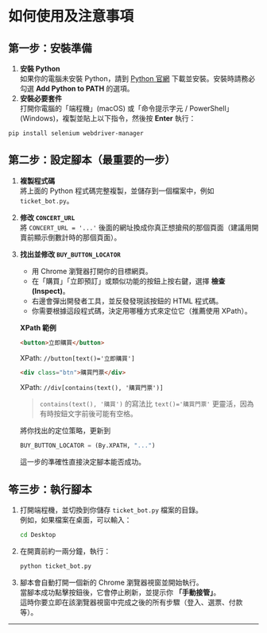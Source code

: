 # 如何使用及注意事項

## 第一步：安裝準備
1. **安裝 Python**  
   如果你的電腦未安裝 Python，請到 [Python 官網](https://www.python.org/) 下載並安裝。安裝時請務必勾選 **Add Python to PATH** 的選項。
2. **安裝必要套件**  
   打開你電腦的「端程機」(macOS) 或「命令提示字元 / PowerShell」(Windows)，複製並貼上以下指令，然後按 **Enter** 執行：

```bash
pip install selenium webdriver-manager
```

## 第二步：設定腳本（最重要的一步）
1. **複製程式碼**  
   將上面的 Python 程式碼完整複製，並儲存到一個檔案中，例如 `ticket_bot.py`。
2. **修改 `CONCERT_URL`**  
   將 `CONCERT_URL = '...'` 後面的網址換成你真正想搶飛的那個頁面（建議用開賣前顯示倒數計時的那個頁面）。
3. **找出並修改 `BUY_BUTTON_LOCATOR`**  
   - 用 Chrome 瀏覽器打開你的目標網頁。  
   - 在「購買」「立即預訂」或類似功能的按鈕上按右鍵，選擇 **檢查 (Inspect)**。  
   - 右邊會彈出開發者工具，並反發發現該按鈕的 HTML 程式碼。  
   - 你需要根據這段程式碼，決定用哪種方式來定位它（推薦使用 XPath）。

   **XPath 範例**  
   ```html
   <button>立即購買</button>
   ```
   XPath: `//button[text()='立即購買']`

   ```html
   <div class="btn">購買門票</div>
   ```
   XPath: `//div[contains(text(), '購買門票')]`

   > `contains(text(), '購買')` 的寫法比 `text()='購買門票'` 更靈活，因為有時按鈕文字前後可能有空格。

   將你找出的定位策略，更新到  
   ```python
   BUY_BUTTON_LOCATOR = (By.XPATH, "...")
   ```
   這一步的準確性直接決定腳本能否成功。

## 笭三步：執行腳本
1. 打開端程機，並切換到你儲存 `ticket_bot.py` 檔案的目錄。  
   例如，如果檔案在桌面，可以輸入：
   ```bash
   cd Desktop
   ```
2. 在開賣前約一兩分鐘，執行：
   ```bash
   python ticket_bot.py
   ```
3. 腳本會自動打開一個新的 Chrome 瀏覽器視窗並開始執行。  
   當腳本成功點擊按鈕後，它會停止刷新，並提示你 **「手動接管」**。  
   這時你要立即在該瀏覽器視窗中完成之後的所有步驟（登入、選票、付款等）。

---

